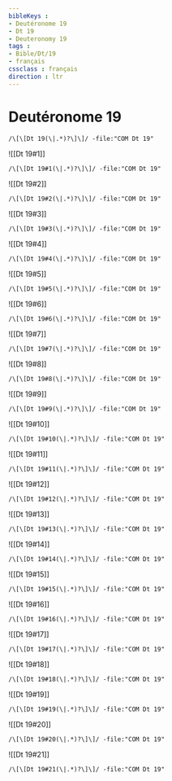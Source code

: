 ```yaml
---
bibleKeys : 
- Deutéronome 19
- Dt 19
- Deuteronomy 19
tags : 
- Bible/Dt/19
- français
cssclass : français
direction : ltr
---
```


# Deutéronome 19

```query
/\[\[Dt 19(\|.*)?\]\]/ -file:"COM Dt 19"
```



![[Dt 19#1]]

```query
/\[\[Dt 19#1(\|.*)?\]\]/ -file:"COM Dt 19"
```

![[Dt 19#2]]

```query
/\[\[Dt 19#2(\|.*)?\]\]/ -file:"COM Dt 19"
```

![[Dt 19#3]]

```query
/\[\[Dt 19#3(\|.*)?\]\]/ -file:"COM Dt 19"
```

![[Dt 19#4]]

```query
/\[\[Dt 19#4(\|.*)?\]\]/ -file:"COM Dt 19"
```

![[Dt 19#5]]

```query
/\[\[Dt 19#5(\|.*)?\]\]/ -file:"COM Dt 19"
```

![[Dt 19#6]]

```query
/\[\[Dt 19#6(\|.*)?\]\]/ -file:"COM Dt 19"
```

![[Dt 19#7]]

```query
/\[\[Dt 19#7(\|.*)?\]\]/ -file:"COM Dt 19"
```

![[Dt 19#8]]

```query
/\[\[Dt 19#8(\|.*)?\]\]/ -file:"COM Dt 19"
```

![[Dt 19#9]]

```query
/\[\[Dt 19#9(\|.*)?\]\]/ -file:"COM Dt 19"
```

![[Dt 19#10]]

```query
/\[\[Dt 19#10(\|.*)?\]\]/ -file:"COM Dt 19"
```

![[Dt 19#11]]

```query
/\[\[Dt 19#11(\|.*)?\]\]/ -file:"COM Dt 19"
```

![[Dt 19#12]]

```query
/\[\[Dt 19#12(\|.*)?\]\]/ -file:"COM Dt 19"
```

![[Dt 19#13]]

```query
/\[\[Dt 19#13(\|.*)?\]\]/ -file:"COM Dt 19"
```

![[Dt 19#14]]

```query
/\[\[Dt 19#14(\|.*)?\]\]/ -file:"COM Dt 19"
```

![[Dt 19#15]]

```query
/\[\[Dt 19#15(\|.*)?\]\]/ -file:"COM Dt 19"
```

![[Dt 19#16]]

```query
/\[\[Dt 19#16(\|.*)?\]\]/ -file:"COM Dt 19"
```

![[Dt 19#17]]

```query
/\[\[Dt 19#17(\|.*)?\]\]/ -file:"COM Dt 19"
```

![[Dt 19#18]]

```query
/\[\[Dt 19#18(\|.*)?\]\]/ -file:"COM Dt 19"
```

![[Dt 19#19]]

```query
/\[\[Dt 19#19(\|.*)?\]\]/ -file:"COM Dt 19"
```

![[Dt 19#20]]

```query
/\[\[Dt 19#20(\|.*)?\]\]/ -file:"COM Dt 19"
```

![[Dt 19#21]]

```query
/\[\[Dt 19#21(\|.*)?\]\]/ -file:"COM Dt 19"
```

